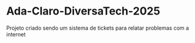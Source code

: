 # Ada-Claro-DiversaTech-2025
Projeto criado sendo um sistema de tickets para relatar problemas com a internet
